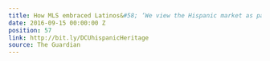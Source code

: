 ```yaml
---
title: How MLS embraced Latinos&#58; ‘We view the Hispanic market as part of our DNA’
date: 2016-09-15 00:00:00 Z
position: 57
link: http://bit.ly/DCUhispanicHeritage
source: The Guardian
---
```


